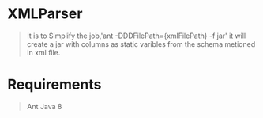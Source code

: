 # XMLParser
> It is to Simplify the job,'ant -DDDFilePath={xmlFilePath} -f jar'  it will create a jar with columns as static varibles from the schema metioned in xml file.
# Requirements
>Ant
>Java 8
